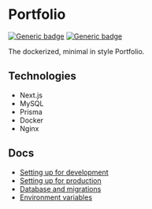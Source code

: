# Portfolio

[![Generic badge](https://img.shields.io/github/last-commit/jeknom/portfolio)](https://github.com/jeknom/portfolio/commits/main)
[![Generic badge](https://img.shields.io/badge/Demo-https%3A%2F%2Fjohku.org-green)](https://johku.org/)

The dockerized, minimal in style Portfolio.

## Technologies

- Next.js
- MySQL
- Prisma
- Docker
- Nginx

## Docs

- [Setting up for development](./docs/setting-up-for-development)
- [Setting up for production](./docs/setting-up-for-production)
- [Database and migrations](./docs/database-and-migrations)
- [Environment variables](./docs/environment-variables)

